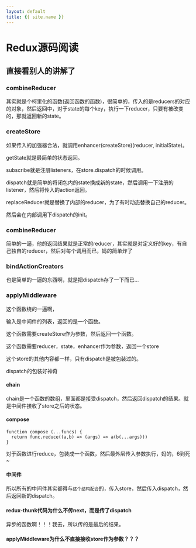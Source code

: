 ```yaml
---
layout: default
title: {{ site.name }}
---
```

# Redux源码阅读
## 直接看别人的讲解了
### combineReducer
其实就是个柯里化的函数(返回函数的函数)，很简单的，传入的是reducers的对应的对象，然后返回中，对于state的每个key，执行一下reducer，只要有被改变的，那就返回新的state。

### createStore
如果传入的加强器合法，就调用enhancer(createStore)(reducer, initialState)。

getState就是最简单的状态返回。

subscribe就是注册listeners，在store.dispatch的时候调用。

dispatch就是简单的将闭包内的state换成新的state，然后调用一下注册的listener，然后将传入的action返回。

replaceReducer就是替换了内部的reducer，为了有时动态替换自己的reducer。

然后会在内部调用下dispatch的init。

### combineReducer
简单的一逼，他的返回结果就是正常的reducer，其实就是对定义好的key，有自己独自的reducer，然后对每个调用而已，妈的简单炸了

### bindActionCreators
也是简单的一逼的东西啊，就是把dispatch存了一下而已...

### applyMiddleware
这个函数绕的一逼啊，

输入是中间件的列表，返回的是一个函数。

这个函数需要createStore作为参数，然后返回一个函数。

这个函数需要reducer，state，enhancer作为参数，返回一个store

这个store的其他内容都一样，只有dispatch是被包装过的。

dispatch的包装好神奇

#### chain
chain是一个函数的数组，里面都是接受dispatch，然后返回dispatch的结果。就是中间件接收了store之后的状态。

#### compose
```
function compose (...funcs) {
  return func.reduce((a,b) => (args) => a(b(...args)))
}
```

对于函数进行reduce，包装成一个函数，然后最外层传入参数执行，妈的，6到死~


#### 中间件
所以所有的中间件其实都得与`这个结构配合`的，传入store，然后传入dispatch，然后返回新的dispatch。

#### redux-thunk代码为什么不传next，而是传了dispatch
异步的函数啊！！！我去，所以传的是最后的结果。

#### applyMiddleware为什么不直接接收store作为参数？？？
